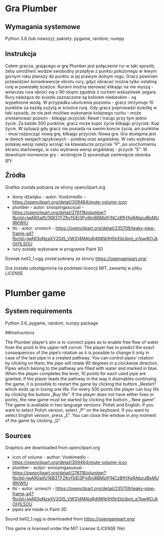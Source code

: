 

# Gra Plumber

## Wymagania systemowe
Python 3.6 (lub nowszy); pakiety: pygame, random, numpy

## Instrukcja

Celem gracza, grającego w grę Plumber jest połączenie rur w taki sposób, żeby umożliwić wodzie swobodny przepływ z punktu położonego w lewym górnym roku planszy do punktu w jej prawym dolnym rogu. Gracz powinien przewidzieć konsekwencje obrotu rury, gdyż obracać można tylko ostatnią rurę w powstałej ścieżce. Rurami można sterować klikając na nie myszą - wówczas rura obróci się o 90 stopni zgodnie z ruchem wskazówek zegara. Rury należące do ścieżki zaznaczone są kolorem niebieskim - są wypełnione wodą. W przypadku ukońcenia poziomu - gracz otrzymuje 10 punktów za każdą zużytą w ścieżce rurę. Gdy gracz poprowadzi ścieżkę w taki sposób, że nie jest możliwe wykonanie kolejnego ruchu - może zrestartować poziom - klikając przycisk: Reset i tracąc przy tym jedno życie. Za każde 500 punktów, gracz może kupić życie klikając przycisk: Kup życie. W sytuacji gdy gracz nie posiada na swoim koncie życia, ani punktów - musi rozpocząć nową grę, klikając przycisk: Nowa gra.
Gra dostępna jest w dwóch wesjach językowych - polskiej oraz angielskiej. W celu wybrania polskiej wersji należy wcinąć na klawiaturze przycisk "P", po urochomieniu ekranu startowego, w celu wybrania wersji angielskiej - przycik "E". W dowolnym momencie gry - wciśnięcie Q spowoduje zamknięcie okienka gry. 


## Źródła

Grafika została pobrana ze strony openclipart.org 

  * ikony dźwięku - autor: Vookimedlo - https://openclipart.org/detail/309464/mute-volume-icon
 * plumber - autor:  snoopingasusual -https://openclipart.org/detail/276118/plumber?fbclid=IwAR0aifU16B3TFZKvf5iEj3Pyi8ni8BMzIFiNCzBfHXgRAbzulBsMUIRKWfU
 * tło - autor: uroesch - https://openclipart.org/detail/235709/leaky-pipe-frame-a4?fbclid=IwAR3qNzaXV2Gt5_VW314MAtsR4tNfjb1H5trEbUbnij_e7pwiKOJkOH1LSOU
 * rury zostały wykonane w programie Paint 3D


Dzwięk bell2_1.ogg został pobrany ze strony https://opengameart.org/

Gra została udostępniona na podstawi licencji MIT, zawartej w pliku LICENSE



# Plumber game

## System requirements

Python 3.6, pygame, random, numpy package 

##Instructions

The Plumber player’s aim is to connect pipes as to enable free flow of water from the point in the upper-left corner. The player has to predict the exact consequences of the pipe’s rotation as it is possible to change it only in case of the last pipe in a created pathway. You can control pipes’ rotation by clicking on them, the pipe will rotate 90 degrees in a clockwise direction. Pipes which belong to the pathway are filled with water and marked in blue. When the player completes the level, 10 points for each used pipe are granted. If the player leads the pathway in the way it disenables continuing the game, it is possible to restart the game by clicking the buttom „Restart” which ends up in losing one life. For every 500 points the player can buy life by clicking the buttom „Buy life”. If the player does not have either lives or points, the new game must be started by clicking the buttom „ New game”. The game is available in two language versions: Polish and English. If you want to select Polish version, select „P” on the keyboard. If you want to select English version, press „E”. You can close the window in any moment of the game by clicking „Q”.

## Sources

Graphics are downloaded from openclipart.org 

 * icon of volume - author: Vookimedlo - https://openclipart.org/detail/309464/mute-volume-icon
 * plumber - autjor:  snoopingasusual -https://openclipart.org/detail/276118/plumber?fbclid=IwAR0aifU16B3TFZKvf5iEj3Pyi8ni8BMzIFiNCzBfHXgRAbzulBsMUIRKWfU
 * tło - autor: uroesch - https://openclipart.org/detail/235709/leaky-pipe-frame-a4?fbclid=IwAR3qNzaXV2Gt5_VW314MAtsR4tNfjb1H5trEbUbnij_e7pwiKOJkOH1LSOU
 * pipes are made in Paint 3D


Sound bell2_1.ogg is downloaded from https://opengameart.org/

This game is licensed under the MIT License (LICENSE file)









